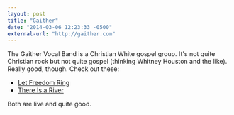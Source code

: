 ```yaml
---
layout: post
title: "Gaither"
date: "2014-03-06 12:23:33 -0500"
external-url: "http://gaither.com"
---
```


The Gaither Vocal Band is a Christian White gospel group. It's not quite
Christian rock but not quite gospel (thinking Whitney Houston and the
like). Really good, though. Check out these:

- [Let Freedom Ring](https://www.youtube.com/watch?v=l9umTQJNkAg)
- [There Is a River](https://www.youtube.com/watch?v=_Q8dYPNV4OQ)

Both are live and quite good.
